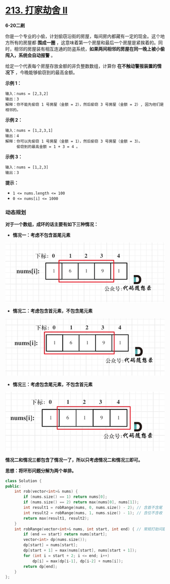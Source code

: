 # [213. 打家劫舍 II](https://leetcode-cn.com/problems/house-robber-ii/)

**6-20二刷**

你是一个专业的小偷，计划偷窃沿街的房屋，每间房内都藏有一定的现金。这个地方所有的房屋都 **围成一圈** ，这意味着第一个房屋和最后一个房屋是紧挨着的。同时，相邻的房屋装有相互连通的防盗系统，**如果两间相邻的房屋在同一晚上被小偷闯入，系统会自动报警** 。

给定一个代表每个房屋存放金额的非负整数数组，计算你 **在不触动警报装置的情况下** ，今晚能够偷窃到的最高金额。

**示例 1：**

```
输入：nums = [2,3,2]
输出：3
解释：你不能先偷窃 1 号房屋（金额 = 2），然后偷窃 3 号房屋（金额 = 2）, 因为他们是相邻的。
```

**示例 2：**

```
输入：nums = [1,2,3,1]
输出：4
解释：你可以先偷窃 1 号房屋（金额 = 1），然后偷窃 3 号房屋（金额 = 3）。
     偷窃到的最高金额 = 1 + 3 = 4 。
```

**示例 3：**

```
输入：nums = [1,2,3]
输出：3
```

**提示：**

- `1 <= nums.length <= 100`
- `0 <= nums[i] <= 1000`

### 动态规划

**对于一个数组，成环的话主要有如下三种情况：**

- **情况一：考虑不包含首尾元素**

**![213.打家劫舍II](../../Images/20打家劫舍II.assets/20210129160748643.jpg)**

- **情况二：考虑包含首元素，不包含尾元素**

**![213.打家劫舍II1](../../Images/20打家劫舍II.assets/20210129160821374.jpg)**

- **情况三：考虑包含尾元素，不包含首元素**

**![213.打家劫舍II2](../../Images/20打家劫舍II.assets/20210129160842491.jpg)**

**情况二和情况三都包含了情况一了，所以只考虑情况二和情况三即可。**

**思想：将环形问题分解为两个单排。**

```c++
class Solution {
public:
    int rob(vector<int>& nums) {
        if (nums.size() == 1) return nums[0];
        if (nums.size() == 2) return max(nums[0], nums[1]);
        int result1 = robRange(nums, 0, nums.size() - 2); // 含首不含尾
        int result2 = robRange(nums, 1, nums.size() - 1); // 含位不含收
        return max(result1, result2); 
    }
    int robRange(vector<int>& nums, int start, int end) { // 常规打劫问题
        if (end == start) return nums[start];
        vector<int> dp(nums.size());
        dp[start] = nums[start];
        dp[start + 1] = max(nums[start], nums[start + 1]);
        for (int i = start + 2; i <= end; i++)
            dp[i] = max(dp[i-1], dp[i-2] + nums[i]);
        return dp[end];
    }
};
```

